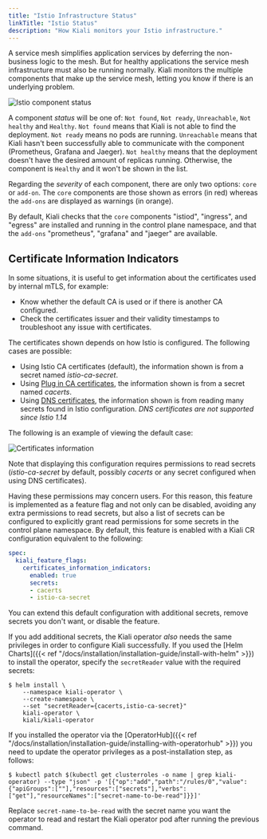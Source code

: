 ```yaml
---
title: "Istio Infrastructure Status"
linkTitle: "Istio Status"
description: "How Kiali monitors your Istio infrastructure."
---
```


A service mesh simplifies application services by deferring the non-business logic to the mesh. But for healthy applications the service mesh infrastructure must also be running normally.  Kiali monitors the multiple components that make up the service mesh, letting you know if there is an underlying problem.

![Istio component status](/images/documentation/features/istio-status-masthead.png "Istio component status")

A component *status* will be one of: `Not found`, `Not ready`, `Unreachable`, `Not healthy` and `Healthy`. `Not found` means that Kiali is not able to find the deployment. `Not ready` means no pods are running.  `Unreachable` means that Kiali hasn't been successfully able to communicate with the component (Prometheus, Grafana and Jaeger). `Not healthy` means that the deployment doesn't have the desired amount of replicas running. Otherwise, the component is `Healthy` and it won't be shown in the list.

Regarding the *severity* of each component, there are only two options: `core` or `add-on`. The `core` components are those shown as errors (in red) whereas the `add-ons` are displayed as warnings (in orange).

By default, Kiali checks that the `core` components "istiod", "ingress", and "egress" are installed and running in the control plane namespace, and that the `add-ons` "prometheus", "grafana" and "jaeger" are available.

## Certificate Information Indicators

In some situations, it is useful to get information about the certificates used by internal mTLS, for example:

* Know whether the default CA is used or if there is another CA configured.
* Check the certificates issuer and their validity timestamps to troubleshoot any issue with certificates.

The certificates shown depends on how Istio is configured. The following cases are possible:

* Using Istio CA certificates (default), the information shown is from a secret named *istio-ca-secret*.
* Using [Plug in CA certificates](https://istio.io/latest/docs/tasks/security/cert-management/plugin-ca-cert/), the information shown is from a secret named *cacerts*.
* Using [DNS certificates](https://istio.io/v1.13/docs/tasks/security/cert-management/dns-cert/), the information shown is from reading many secrets found in Istio configuration. *DNS certificates are not supported since Istio 1.14*

The following is an example of viewing the default case:

![Certificates information](/images/documentation/features/istio-status-certificate-info-indicators.png "Certificates information")

Note that displaying this configuration requires permissions to read secrets (*istio-ca-secret* by default, possibly *cacerts* or any secret configured when using DNS certificates).

Having these permissions may concern users. For this reason, this feature is implemented as a feature flag and not only can be disabled, avoiding any extra permissions to read secrets, but also a list of secrets can be configured to explicitly grant read permissions for some secrets in the control plane namespace. By default, this feature is enabled with a Kiali CR configuration equivalent to the following:

```yaml
spec:
  kiali_feature_flags:
    certificates_information_indicators:
      enabled: true
      secrets:
      - cacerts
      - istio-ca-secret
```

You can extend this default configuration with additional secrets, remove secrets you don't want, or disable the feature.

If you add additional secrets, the Kiali operator _also_ needs the same privileges in order to configure Kiali successfully. If you used the [Helm Charts]({{< ref "/docs/installation/installation-guide/install-with-helm" >}}) to install the operator, specify the `secretReader` value with the required secrets:

```
$ helm install \
    --namespace kiali-operator \
    --create-namespace \
    --set "secretReader={cacerts,istio-ca-secret}"
    kiali-operator \
    kiali/kiali-operator
```

If you installed the operator via the [OperatorHub]({{< ref "/docs/installation/installation-guide/installing-with-operatorhub" >}}) you need to update the operator privileges as a post-installation step, as follows:

```
$ kubectl patch $(kubectl get clusterroles -o name | grep kiali-operator) --type "json" -p '[{"op":"add","path":"/rules/0","value":{"apiGroups":[""],"resources":["secrets"],"verbs":["get"],"resourceNames":["secret-name-to-be-read"]}}]'
```

Replace `secret-name-to-be-read` with the secret name you want the operator to read and restart the Kiali operator pod after running the previous command.
